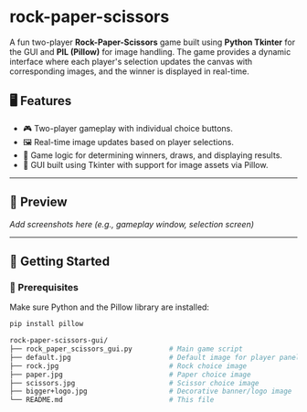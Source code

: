 # rock-paper-scissors
A fun two-player **Rock-Paper-Scissors** game built using **Python Tkinter** for the GUI and **PIL (Pillow)** for image handling. The game provides a dynamic interface where each player's selection updates the canvas with corresponding images, and the winner is displayed in real-time.

## 🖥️ Features

- 🎮 Two-player gameplay with individual choice buttons.
- 🖼️ Real-time image updates based on player selections.
- 🧠 Game logic for determining winners, draws, and displaying results.
- 🎨 GUI built using Tkinter with support for image assets via Pillow.

---

## 📸 Preview

*Add screenshots here (e.g., gameplay window, selection screen)*

---

## 🚀 Getting Started

### 📁 Prerequisites

Make sure Python and the Pillow library are installed:

```bash
pip install pillow

rock-paper-scissors-gui/
├── rock_paper_scissors_gui.py         # Main game script
├── default.jpg                        # Default image for player panels
├── rock.jpg                           # Rock choice image
├── paper.jpg                          # Paper choice image
├── scissors.jpg                       # Scissor choice image
├── bigger+logo.jpg                    # Decorative banner/logo image
└── README.md                          # This file
